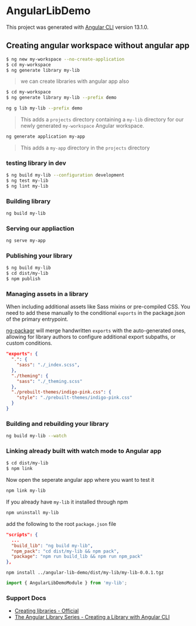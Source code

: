 # AngularLibDemo

This project was generated with [Angular CLI](https://github.com/angular/angular-cli) version 13.1.0.

## Creating angular workspace without angular app

```bash
$ ng new my-workspace --no-create-application
$ cd my-workspace
$ ng generate library my-lib
```

> we can create libraries with angular app also

```bash
$ cd my-workspace
$ ng generate library my-lib --prefix demo 
```

```bash
ng g lib my-lib --prefix demo
```

> This adds a `projects` directory containing a `my-lib` directory for our newly generated `my-workspace` Angular workspace.

```bash
ng generate application my-app
```

> This adds a `my-app` directory in the `projects` directory

### testing library in dev

```bash
$ ng build my-lib --configuration development
$ ng test my-lib
$ ng lint my-lib
```

### Building library

```bash
ng build my-lib
```

### Serving our appliaction

```bash
ng serve my-app
```

### Publishing your library

```bash
$ ng build my-lib
$ cd dist/my-lib
$ npm publish
```

### Managing assets in a library

When including additional assets like Sass mixins or pre-compiled CSS. You need to add these manually to the conditional `exports` in the package.json of the primary entrypoint.

[ng-packagr](https://www.npmjs.com/package/ng-packagr) will merge handwritten `exports` with the auto-generated ones, allowing for library authors to configure additional export subpaths, or custom conditions.

```json
"exports": {
  ".": {
    "sass": "./_index.scss",
  },
  "./theming": {
    "sass": "./_theming.scss"
  },
  "./prebuilt-themes/indigo-pink.css": {
    "style": "./prebuilt-themes/indigo-pink.css"
  }
}
```

### Building and rebuilding your library

```bash
ng build my-lib --watch
```

### Linking already built with watch mode to Angular app

```bash
$ cd dist/my-lib
$ npm link
```

Now open the seperate angular app where you want to test it

```bash
npm link my-lib
```

If you already have `my-lib` it installed through npm

```bash
npm uninstall my-lib
```

add the following to the root `package.json` file

```json
"scripts": {
  ...
  "build_lib": "ng build my-lib",
  "npm_pack": "cd dist/my-lib && npm pack",
  "package": "npm run build_lib && npm run npm_pack"
},
```

```
npm install ../angular-lib-demo/dist/my-lib/my-lib-0.0.1.tgz
```

```typescript
import { AngularLibDemoModule } from 'my-lib';
```

### Support Docs

- [Creating libraries - Official](https://angular.io/guide/creating-libraries)
- [The Angular Library Series - Creating a Library with Angular CLI](https://medium.com/angular-in-depth/creating-a-library-in-angular-6-87799552e7e5)